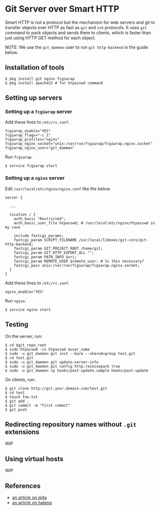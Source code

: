 # Git Server over Smart HTTP

Smart HTTP is not a protocol but the mechanism for web servers and git
to transfer objects over HTTP as fast as `git` and `ssh` protocols.
It uses `git` command to pack objects and sends them to clients,
which is faster than just using HTTP GET method for each object.

NOTE: We use the `git_daemon` user to run `git http-backend`
in the guide below.


## Installation of tools

```
$ pkg install git nginx fcgiwrap
$ pkg install apache22 # for htpasswd command
```


## Setting up servers

### Setting up a `fcgiwrap` server

Add these lines to `/etc/rc.conf`.

```
fcgiwrap_enable="YES"
fcgiwrap_flags="-c 2"
fcgiwrap_profiles="nginx"
fcgiwrap_nginx_socket="unix:/var/run/fcgiwrap/fcgiwrap.nginx.socket"
fcgiwrap_nginx_user="git_daemon"
```

Run `fcgiwrap`.

```
$ service fcgiwrap start
```

### Setting up a `nginx` server

Edit `/usr/local/etc/nginx/nginx.conf` like the below.

```
server {

  ...

  location / {
    auth_basic "Restricted";
    auth_basic_user_file htpasswd; # /usr/local/etc/nginx/htpasswd in my case

    include fastcgi_params;
    fastcgi_param SCRIPT_FILENAME /usr/local/libexec/git-core/git-http-backend;
    fastcgi_param GIT_PROJECT_ROOT /home/git;
    fastcgi_param GIT_HTTP_EXPORT_ALL "";
    fastcgi_param PATH_INFO $uri;
    fastcgi_param REMOTE_USER $remote_user; # Is this necessary?
    fastcgi_pass unix:/var/run/fcgiwrap/fcgiwrap.nginx.socket;
  }
}
```

Add these lines to `/etc/rc.conf`.

```
nginx_enable="YES"
```

Run `nginx`.

```
$ service nginx start
```


## Testing

On the server, run:

```
$ cd $git_repo_root
$ sudo htpasswd -cs htpasswd $user_name
$ sudo -u git_daemon git init --bare --shared=group test.git
$ cd test.git
$ sudo -u git_daemon git update-server-info
$ sudo -u git_daemon git config http.receivepack true
$ sudo -u git_daemon cp hooks/post-update.sample hooks/post-update
```

On clients, run:

```
$ git clone http://git.your.domain.com/test.git
$ cd test
$ touch foo.txt
$ git add .
$ git commit -m "first commit"
$ git push
```


## Redirecting repository names without `.git` extensions

WIP


## Using virtual hosts

WIP


## References

- [an article on qiita](http://qiita.com/egnr-in-6matroom/items/2a052339ee0515b31fdf)
- [an article on hatena](http://d.hatena.ne.jp/ono51/touch/20120619/p1)
